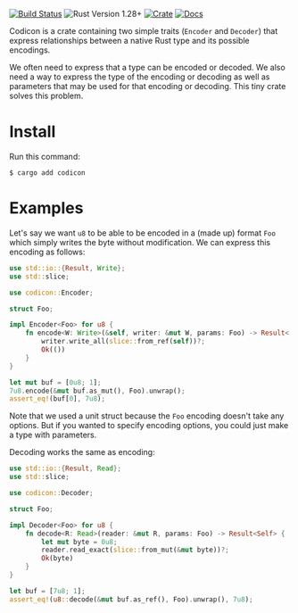 [![Build Status](https://travis-ci.org/psilocybin/codicon.svg?branch=master)](https://travis-ci.org/psilocybin/codicon)
![Rust Version 1.28+](https://img.shields.io/badge/rustc-v1.28%2B-blue.svg)
[![Crate](https://img.shields.io/crates/v/codicon.svg)](https://crates.io/crates/codicon)
[![Docs](https://docs.rs/codicon/badge.svg)](https://docs.rs/codicon)

Codicon is a crate containing two simple traits (`Encoder` and `Decoder`) that
express relationships between a native Rust type and its possible encodings.

We often need to express that a type can be encoded or decoded. We also need a
way to express the type of the encoding or decoding as well as parameters that
may be used for that encoding or decoding. This tiny crate solves this problem.

# Install

Run this command:

    $ cargo add codicon

# Examples

Let's say we want `u8` to be able to be encoded in a (made up) format `Foo`
which simply writes the byte without modification. We can express this
encoding as follows:

```rust
use std::io::{Result, Write};
use std::slice;

use codicon::Encoder;

struct Foo;

impl Encoder<Foo> for u8 {
    fn encode<W: Write>(&self, writer: &mut W, params: Foo) -> Result<()> {
        writer.write_all(slice::from_ref(self))?;
        Ok(())
    }
}

let mut buf = [0u8; 1];
7u8.encode(&mut buf.as_mut(), Foo).unwrap();
assert_eq!(buf[0], 7u8);
```

Note that we used a unit struct because the `Foo` encoding doesn't take any
options. But if you wanted to specify encoding options, you could just make
a type with parameters.

Decoding works the same as encoding:

```rust
use std::io::{Result, Read};
use std::slice;

use codicon::Decoder;

struct Foo;

impl Decoder<Foo> for u8 {
    fn decode<R: Read>(reader: &mut R, params: Foo) -> Result<Self> {
        let mut byte = 0u8;
        reader.read_exact(slice::from_mut(&mut byte))?;
        Ok(byte)
    }
}

let buf = [7u8; 1];
assert_eq!(u8::decode(&mut buf.as_ref(), Foo).unwrap(), 7u8);
```

